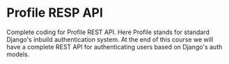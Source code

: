 # Profile RESP API

Complete coding for Profile REST API. Here Profile stands for standard Django's
inbuild authentication system. At the end of this course we will have a complete
REST API for authenticating users based on Django's auth models. 
